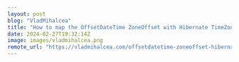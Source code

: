 ```yaml
---
layout: post
blog: "VladMihalcea"
title: "How to map the OffsetDateTime ZoneOffset with Hibernate TimeZoneColumn"
date: 2024-02-27T19:32:14Z
image: images/vladmihalcea.png
remote_url: "https://vladmihalcea.com/offsetdatetime-zoneoffset-hibernate-timezonecolumn/"
---
```

